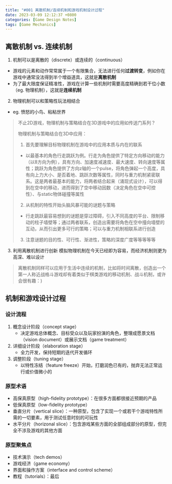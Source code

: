 ```yaml
---
title: "#001 离散机制/连续机制和游戏机制设计过程"
date: 2023-03-09 12:12:37 +0800
categories: [Game Design Notes]
tags: [Game Mechanics]
---
```


## 离散机制 vs. 连续机制
1.  机制可以是离散的（discrete）或连续的（continuous）
- 游戏的元素和动作常常属于一个有限集合，无法进行任何**过渡转变**，例如你在游戏中通常没法得到半个增益道具，这就是**离散机制**
- 为了最大限度保证精准性，游戏在计算一些机制时需要高度精确到若干位小数（eg. 物理机制），这就是**连续机制**
2. 物理机制可以和策略性玩法相结合
 - eg. 愤怒的小鸟、粘粘世界
> 不止2D游戏，物理机制与策略结合在3D游戏中的应用如传送门系列？
>
> 物理机制与策略结合在3D中应用：
>
> 1. 首先要理解目标物理机制在游戏中的应用本质与内在的联系
> - 以最基本的角色行走跳跃为例。行走为角色提供了特定方向移动的能力（以8方向为例），具有方向、加速度减速度、最大速度、转向速度等属性；跳跃为角色提供了方向z轴的一个pulse，将角色弹起一个高度，具有向上力大小、是否着地、跳跃次数等属性，同时与重力机制紧密联系。这是两者最基本的能力，将两者结合起来（涌现式设计），可以得到在空中的移动，进而得到了空中移动因数（决定角色在空中可控性）、与static物体碰撞等属性
> 
> 2. 从机制的特性开始头脑风暴可能的谜题与策略
> - 行走跳跃最容易想到的谜题是穿过障碍，引入不同高度的平台、限制移动的柱子墙壁等；通过两者联系，创造出需要将角色在空中撞向墙壁的互动，从而引出更多可行的策略；可以与重力机制相联系进行创造
>
> 3. 注意谜题的目的性、可行性、渐进性，策略的深度广度等等等等等

3. 利用离散机制进行创新
模拟物理机制在今天已经即为容易，而经济机制则更为高深、难以设计

>离散机制同样可以应用于生活中连续的机制，比如将时间离散，创造出一个第一人称近战格斗游戏却有着类似于棋类游戏的移动机制、战斗机制，或许会很有趣：)

## 机制和游戏设计过程
### 设计流程
1. 概念设计阶段（concept stage）
    - 决定游戏总体概念、目标受众以及玩家扮演的角色，整理成愿景文档（vision document）或展示文档（game treatment）
2. 详细设计阶段（elaboration stage）
    - 全力开发，保持短期的迭代开发循环
3. 调整阶段（tuning stage）
    - 以特性冻结（feature freeze）开始，打磨润色已有的，抛弃无法正常运行或价值微小的

### 原型术语
- 高保真原型（high-fidelity prototype）：在很多方面都很接近预期的产品
- 低保真原型（low-fidelity prototype）
- 垂直分片（vertical slice）：一种原型，包含了实现一个或若干个游戏特性所需的一切要素，用于测试任意时刻的可玩性
- 水平分片（horizonal slice）：包含游戏某些方面的全部组成部分的原型，但完全不涉及游戏的其他方面

### 原型聚焦点
- 技术演示（tech demos）
- 游戏经济（game economy）
- 界面和操作方案（interface and control scheme）
- 教程（tutorials）：最后
